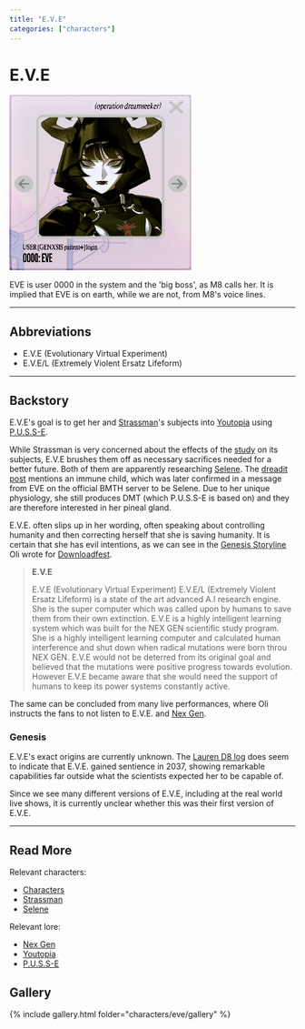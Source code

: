 ```yaml
---
title: "E.V.E"
categories: ["characters"]
---
```

# E.V.E

![Eve's Avatar](../../Resources/characters/eve/eve.png)

EVE is user 0000 in the system and the 'big boss', as M8 calls her.
It is implied that EVE is on earth, while we are not, from M8's voice lines.

***

## Abbreviations

- E.V.E (Evolutionary Virtual Experiment) 
- E.V.E/L (Extremely Violent Ersatz Lifeform)

***

## Backstory

E.V.E's goal is to get her and [Strassman](./strassman)'s subjects into 
[Youtopia](../lore/youtopia) using [P.U.S.S-E](../lore/pusse). 

While Strassman is very concerned about the effects of the [study](../lore/nex-gen-corporation#nex-gen-study) 
on its subjects, E.V.E brushes them off as necessary sacrifices needed for a better future. 
Both of them are apparently researching [Selene](selene).
The [dreadit post](../files/dreadit) mentions an immune child, which was later confirmed in a message 
from EVE on the official BMTH server to be Selene.
Due to her unique physiology, she still produces DMT (which P.U.S.S-E is based on) and they are 
therefore interested in her pineal gland.

E.V.E. often slips up in her wording, often speaking about controlling humanity and then 
correcting herself that she is saving humanity.
It is certain that she has evil intentions, as we can see in the [Genesis Storyline](../lore/genesis-storyline) 
Oli wrote for [Downloadfest](../lore/downloadfest).

> **E.V.E**
>
> E.V.E (Evolutionary Virtual Experiment) E.V.E/L (Extremely Violent Ersatz Lifeform) is a
state of the art advanced A.I research engine. She is the super computer which was
called upon by humans to save them from their own extinction. E.V.E is a highly intelligent
learning system which was built for the NEX GEN scientific study program. She is a highly
intelligent learning computer and calculated human interference and shut down when radical
mutations were born throu NEX GEN. E.V.E would not be deterred from its original goal and
believed that the mutations were positive progress towards evolution. However E.V.E
became aware that she would need the support of humans to keep its power systems
constantly active.

The same can be concluded from many live performances, where Oli instructs the fans to not listen to E.V.E. 
and [Nex Gen](../lore/nex-gen-corporation).

### Genesis

E.V.E's exact origins are currently unknown. The [Lauren D8 log](../files/lauren_d8_log) 
does seem to indicate that E.V.E. gained sentience in 2037, showing remarkable capabilities 
far outside what the scientists expected her to be capable of.

Since we see many different versions of E.V.E, including at the real world live shows, it is currently unclear whether 
this was their first version of E.V.E.

***

## Read More

Relevant characters:

- [Characters](characters)
- [Strassman](strassman)
- [Selene](selene)

Relevant lore:

- [Nex Gen](../lore/nex-gen-corporation)
- [Youtopia](../lore/youtopia)
- [P.U.S.S-E](../lore/pusse)

## Gallery

{% include gallery.html folder="characters/eve/gallery" %}